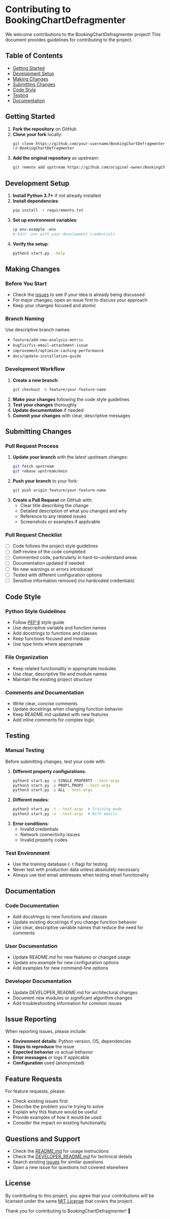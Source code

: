 # Contributing to BookingChartDefragmenter

We welcome contributions to the BookingChartDefragmenter project! This document provides guidelines for contributing to the project.

## Table of Contents
- [Getting Started](#getting-started)
- [Development Setup](#development-setup)
- [Making Changes](#making-changes)
- [Submitting Changes](#submitting-changes)
- [Code Style](#code-style)
- [Testing](#testing)
- [Documentation](#documentation)

## Getting Started

1. **Fork the repository** on GitHub
2. **Clone your fork** locally:
   ```bash
   git clone https://github.com/your-username/BookingChartDefragmenter.git
   cd BookingChartDefragmenter
   ```
3. **Add the original repository** as upstream:
   ```bash
   git remote add upstream https://github.com/original-owner/BookingChartDefragmenter.git
   ```

## Development Setup

1. **Install Python 3.7+** if not already installed
2. **Install dependencies**:
   ```bash
   pip install -r requirements.txt
   ```
3. **Set up environment variables**:
   ```bash
   cp env.example .env
   # Edit .env with your development credentials
   ```
4. **Verify the setup**:
   ```bash
   python3 start.py --help
   ```

## Making Changes

### Before You Start
- Check the [issues](../../issues) to see if your idea is already being discussed
- For major changes, open an issue first to discuss your approach
- Keep your changes focused and atomic

### Branch Naming
Use descriptive branch names:
- `feature/add-new-analysis-metric`
- `bugfix/fix-email-attachment-issue`
- `improvement/optimize-caching-performance`
- `docs/update-installation-guide`

### Development Workflow
1. **Create a new branch**:
   ```bash
   git checkout -b feature/your-feature-name
   ```
2. **Make your changes** following the code style guidelines
3. **Test your changes** thoroughly
4. **Update documentation** if needed
5. **Commit your changes** with clear, descriptive messages

## Submitting Changes

### Pull Request Process
1. **Update your branch** with the latest upstream changes:
   ```bash
   git fetch upstream
   git rebase upstream/main
   ```
2. **Push your branch** to your fork:
   ```bash
   git push origin feature/your-feature-name
   ```
3. **Create a Pull Request** on GitHub with:
   - Clear title describing the change
   - Detailed description of what you changed and why
   - Reference to any related issues
   - Screenshots or examples if applicable

### Pull Request Checklist
- [ ] Code follows the project style guidelines
- [ ] Self-review of the code completed
- [ ] Commented code, particularly in hard-to-understand areas
- [ ] Documentation updated if needed
- [ ] No new warnings or errors introduced
- [ ] Tested with different configuration options
- [ ] Sensitive information removed (no hardcoded credentials)

## Code Style

### Python Style Guidelines
- Follow [PEP 8](https://www.python.org/dev/peps/pep-0008/) style guide
- Use descriptive variable and function names
- Add docstrings to functions and classes
- Keep functions focused and modular
- Use type hints where appropriate

### File Organization
- Keep related functionality in appropriate modules
- Use clear, descriptive file and module names
- Maintain the existing project structure

### Comments and Documentation
- Write clear, concise comments
- Update docstrings when changing function behavior
- Keep README.md updated with new features
- Add inline comments for complex logic

## Testing

### Manual Testing
Before submitting changes, test your code with:
1. **Different property configurations**:
   ```bash
   python3 start.py -p SINGLE_PROPERTY --test-args
   python3 start.py -p PROP1,PROP2 --test-args
   python3 start.py -p ALL --test-args
   ```
2. **Different modes**:
   ```bash
   python3 start.py -t --test-args  # Training mode
   python3 start.py -e --test-args  # With emails
   ```
3. **Error conditions**:
   - Invalid credentials
   - Network connectivity issues
   - Invalid property codes

### Test Environment
- Use the training database (`-t` flag) for testing
- Never test with production data unless absolutely necessary
- Always use test email addresses when testing email functionality

## Documentation

### Code Documentation
- Add docstrings to new functions and classes
- Update existing docstrings if you change function behavior
- Use clear, descriptive variable names that reduce the need for comments

### User Documentation
- Update README.md for new features or changed usage
- Update env.example for new configuration options
- Add examples for new command-line options

### Developer Documentation
- Update DEVELOPER_README.md for architectural changes
- Document new modules or significant algorithm changes
- Add troubleshooting information for common issues

## Issue Reporting

When reporting issues, please include:
- **Environment details**: Python version, OS, dependencies
- **Steps to reproduce** the issue
- **Expected behavior** vs actual behavior
- **Error messages** or logs if applicable
- **Configuration** used (anonymized)

## Feature Requests

For feature requests, please:
- Check existing issues first
- Describe the problem you're trying to solve
- Explain why this feature would be useful
- Provide examples of how it would be used
- Consider the impact on existing functionality

## Questions and Support

- Check the [README.md](README.md) for usage instructions
- Check the [DEVELOPER_README.md](DEVELOPER_README.md) for technical details
- Search existing [issues](../../issues) for similar questions
- Open a new issue for questions not covered elsewhere

## License

By contributing to this project, you agree that your contributions will be licensed under the same [MIT License](LICENSE) that covers the project.

Thank you for contributing to BookingChartDefragmenter! 🎉
